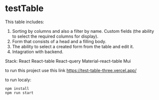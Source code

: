# testTable
This table includes:

1. Sorting by columns and also a filter by name. Custom fields (the ability to select the required columns for display).
2. Form that consists of a head and a filling body.
3. The ability to select a created form from the table and edit it.
4. Intagration with backend.

Stack:
React
React-table
React-query
Material-react-table
Mui

to run this project use this link https://test-table-three.vercel.app/

to run localy:

```
npm install
npm run start
```
